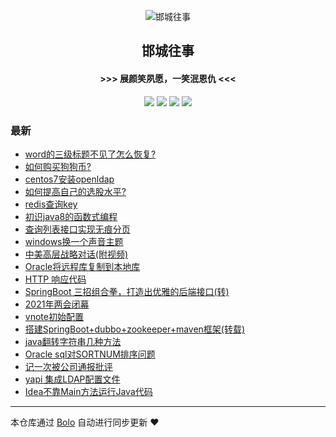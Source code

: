 <p align="center"><img alt="邯城往事" src="https://img.hacpai.com/file/2019/11/guohui-e67e7b3b.png"></p><h2 align="center">
邯城往事
</h2>

<h4 align="center">               >>>  展颜笑夙愿，一笑泯恩仇 <<<</h4>
<p align="center"><a title="邯城往事" target="_blank" href="https://github.com/cuijianzhe/bolo-blog"><img src="https://img.shields.io/github/last-commit/cuijianzhe/bolo-blog.svg?style=flat-square&color=FF9900"></a>
<a title="GitHub repo size in bytes" target="_blank" href="https://github.com/cuijianzhe/bolo-blog"><img src="https://img.shields.io/github/repo-size/cuijianzhe/bolo-blog.svg?style=flat-square"></a>
<a title="Bolo Version" target="_blank" href="https://github.com/adlered/bolo-solo"><img src="https://img.shields.io/badge/bolo-v2.3 稳定版-f1e05a.svg?style=flat-square&color=blueviolet"></a>
<a title="Hits" target="_blank" href="https://github.com/88250/hits"><img src="https://hits.b3log.org/cuijianzhe/bolo-blog.svg"></a></p>

### 最新

* [word的三级标题不见了怎么恢复?](https://117.50.64.121/articles/2021/04/21/1619010671950.html)
* [如何购买狗狗币?](https://117.50.64.121/articles/2021/04/17/1618627027125.html)
* [centos7安装openldap](https://117.50.64.121/articles/2021/04/15/1618476133873.html)
* [如何提高自己的选股水平?](https://117.50.64.121/articles/2021/04/13/1618294655028.html)
* [redis查询key](https://117.50.64.121/articles/2021/04/03/1617425259423.html)
* [初识java8的函数式编程](https://117.50.64.121/articles/2021/04/01/1617283173600.html)
* [查询列表接口实现无痕分页](https://117.50.64.121/articles/2021/03/31/1617152560243.html)
* [windows换一个声音主题](https://117.50.64.121/articles/2021/03/27/1616850416424.html)
* [中美高层战略对话(附视频)](https://117.50.64.121/articles/2021/03/22/1616425863191.html)
* [Oracle将远程库复制到本地库](https://117.50.64.121/articles/2021/03/17/1615964163396.html)
* [HTTP 响应代码](https://117.50.64.121/articles/2021/03/16/1615856788363.html)
* [SpringBoot 三招组合拳，打造出优雅的后端接口(转)](https://117.50.64.121/articles/2021/03/15/1615786891457.html)
* [2021年两会闭幕](https://117.50.64.121/articles/2021/03/13/1615606827047.html)
* [vnote初始配置](https://117.50.64.121/articles/2021/03/11/1615429446249.html)
* [搭建SpringBoot+dubbo+zookeeper+maven框架(转载)](https://117.50.64.121/articles/2021/03/09/1615282956766.html)
* [java翻转字符串几种方法](https://117.50.64.121/articles/2021/03/09/1615258849247.html)
* [Oracle sql对SORTNUM排序问题](https://117.50.64.121/articles/2021/03/08/1615190665844.html)
* [记一次被公司通报批评](https://117.50.64.121/articles/2021/03/02/1614678190870.html)
* [yapi 集成LDAP配置文件](https://117.50.64.121/articles/2021/02/28/1614504634614.html)
* [Idea不靠Main方法运行Java代码](https://117.50.64.121/articles/2021/02/08/1612775196273.html)



---

本仓库通过 [Bolo](https://github.com/adlered/bolo-solo) 自动进行同步更新 ❤️ 